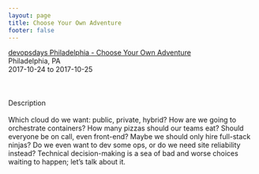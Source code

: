 ```yaml
---
layout: page
title: Choose Your Own Adventure
footer: false
---
```


<div class="views-field views-field-nothing">        <span class="field-content views-field-field-details"><a href="https://www.devopsdays.org/events/2017-philadelphia/program/bridget-kromhout/">devopsdays Philadelphia - Choose Your Own Adventure</a><br>Philadelphia, PA<br><span class="date-display-start">2017-10-24</span> to <span class="date-display-end">2017-10-25</span></span></div>


<br>

<br>
<br>
Description
<br>
<br>
Which cloud do we want: public, private, hybrid? How are we going to orchestrate containers? How many pizzas should our teams eat? Should everyone be on call, even front-end? Maybe we should only hire full-stack ninjas? Do we even want to dev some ops, or do we need site reliability instead? Technical decision-making is a sea of bad and worse choices waiting to happen; let’s talk about it.
<br>
<br>

